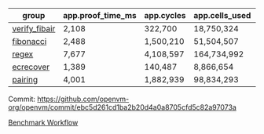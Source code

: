 | group | app.proof_time_ms | app.cycles | app.cells_used | leaf.proof_time_ms | leaf.cycles | leaf.cells_used |
| -- | -- | -- | -- | -- | -- | -- |
| [verify_fibair](https://github.com/openvm-org/openvm/blob/benchmark-results/benchmarks-pr/1996/verify_fibair-ebc5d261cd1ba2b20d4a0a8705cfd5c82a97073a.md) | 2,108 |  322,700 |  18,750,324 |- | - | - |
| [fibonacci](https://github.com/openvm-org/openvm/blob/benchmark-results/benchmarks-pr/1996/fibonacci-ebc5d261cd1ba2b20d4a0a8705cfd5c82a97073a.md) | 2,488 |  1,500,210 |  51,504,507 |- | - | - |
| [regex](https://github.com/openvm-org/openvm/blob/benchmark-results/benchmarks-pr/1996/regex-ebc5d261cd1ba2b20d4a0a8705cfd5c82a97073a.md) | 7,677 |  4,108,597 |  164,734,992 |- | - | - |
| [ecrecover](https://github.com/openvm-org/openvm/blob/benchmark-results/benchmarks-pr/1996/ecrecover-ebc5d261cd1ba2b20d4a0a8705cfd5c82a97073a.md) | 1,389 |  140,487 |  8,866,654 |- | - | - |
| [pairing](https://github.com/openvm-org/openvm/blob/benchmark-results/benchmarks-pr/1996/pairing-ebc5d261cd1ba2b20d4a0a8705cfd5c82a97073a.md) | 4,001 |  1,882,939 |  98,834,293 |- | - | - |


Commit: https://github.com/openvm-org/openvm/commit/ebc5d261cd1ba2b20d4a0a8705cfd5c82a97073a

[Benchmark Workflow](https://github.com/openvm-org/openvm/actions/runs/17048669664)
